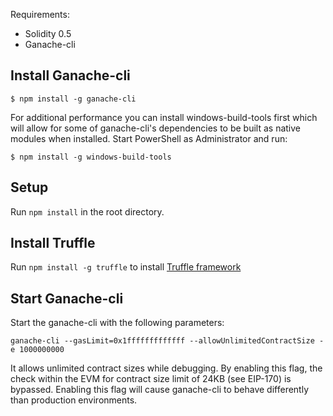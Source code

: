 Requirements:
* Solidity 0.5
* Ganache-cli

## Install Ganache-cli

`$ npm install -g ganache-cli`

For additional performance you can install windows-build-tools first which will allow for some of ganache-cli's dependencies to be built as native modules when installed. Start PowerShell as Administrator and run:

`$ npm install -g windows-build-tools`

## Setup
Run `npm install` in the root directory.

## Install Truffle
Run `npm install -g truffle` to install [Truffle framework](http://truffleframework.com/docs/getting_started/installation)

## Start Ganache-cli

Start the ganache-cli with the following parameters:

`ganache-cli --gasLimit=0x1fffffffffffff --allowUnlimitedContractSize -e 1000000000`

It allows unlimited contract sizes while debugging. By enabling this flag, the check within the EVM for contract size limit of 24KB (see EIP-170) is bypassed. Enabling this flag will cause ganache-cli to behave differently than production environments.

